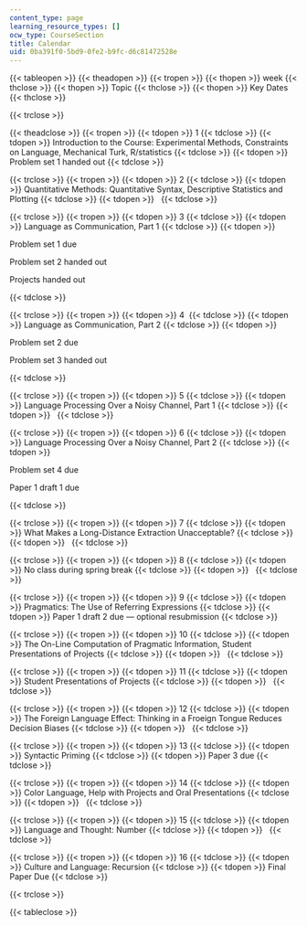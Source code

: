 ```yaml
---
content_type: page
learning_resource_types: []
ocw_type: CourseSection
title: Calendar
uid: 0ba391f0-5bd9-0fe2-b9fc-d6c81472528e
---
```


{{< tableopen >}}
{{< theadopen >}}
{{< tropen >}}
{{< thopen >}}
week
{{< thclose >}}
{{< thopen >}}
Topic
{{< thclose >}}
{{< thopen >}}
Key Dates
{{< thclose >}}

{{< trclose >}}

{{< theadclose >}}
{{< tropen >}}
{{< tdopen >}}
1
{{< tdclose >}}
{{< tdopen >}}
Introduction to the Course: Experimental Methods, Constraints on Language, Mechanical Turk, R/statistics
{{< tdclose >}}
{{< tdopen >}}
Problem set 1 handed out
{{< tdclose >}}

{{< trclose >}}
{{< tropen >}}
{{< tdopen >}}
2
{{< tdclose >}}
{{< tdopen >}}
Quantitative Methods: Quantitative Syntax, Descriptive Statistics and Plotting
{{< tdclose >}}
{{< tdopen >}}
 
{{< tdclose >}}

{{< trclose >}}
{{< tropen >}}
{{< tdopen >}}
3
{{< tdclose >}}
{{< tdopen >}}
Language as Communication, Part 1
{{< tdclose >}}
{{< tdopen >}}


Problem set 1 due

Problem set 2 handed out

Projects handed out


{{< tdclose >}}

{{< trclose >}}
{{< tropen >}}
{{< tdopen >}}
4 
{{< tdclose >}}
{{< tdopen >}}
Language as Communication, Part 2
{{< tdclose >}}
{{< tdopen >}}


Problem set 2 due

Problem set 3 handed out


{{< tdclose >}}

{{< trclose >}}
{{< tropen >}}
{{< tdopen >}}
5
{{< tdclose >}}
{{< tdopen >}}
Language Processing Over a Noisy Channel, Part 1
{{< tdclose >}}
{{< tdopen >}}
 
{{< tdclose >}}

{{< trclose >}}
{{< tropen >}}
{{< tdopen >}}
6
{{< tdclose >}}
{{< tdopen >}}
Language Processing Over a Noisy Channel, Part 2
{{< tdclose >}}
{{< tdopen >}}


Problem set 4 due

Paper 1 draft 1 due


{{< tdclose >}}

{{< trclose >}}
{{< tropen >}}
{{< tdopen >}}
7
{{< tdclose >}}
{{< tdopen >}}
What Makes a Long-Distance Extraction Unacceptable?
{{< tdclose >}}
{{< tdopen >}}
 
{{< tdclose >}}

{{< trclose >}}
{{< tropen >}}
{{< tdopen >}}
8
{{< tdclose >}}
{{< tdopen >}}
No class during spring break
{{< tdclose >}}
{{< tdopen >}}
 
{{< tdclose >}}

{{< trclose >}}
{{< tropen >}}
{{< tdopen >}}
9
{{< tdclose >}}
{{< tdopen >}}
Pragmatics: The Use of Referring Expressions
{{< tdclose >}}
{{< tdopen >}}
Paper 1 draft 2 due — optional resubmission
{{< tdclose >}}

{{< trclose >}}
{{< tropen >}}
{{< tdopen >}}
10
{{< tdclose >}}
{{< tdopen >}}
The On-Line Computation of Pragmatic Information, Student Presentations of Projects
{{< tdclose >}}
{{< tdopen >}}
 
{{< tdclose >}}

{{< trclose >}}
{{< tropen >}}
{{< tdopen >}}
11
{{< tdclose >}}
{{< tdopen >}}
Student Presentations of Projects
{{< tdclose >}}
{{< tdopen >}}
 
{{< tdclose >}}

{{< trclose >}}
{{< tropen >}}
{{< tdopen >}}
12
{{< tdclose >}}
{{< tdopen >}}
The Foreign Language Effect: Thinking in a Froeign Tongue Reduces Decision Biases
{{< tdclose >}}
{{< tdopen >}}
 
{{< tdclose >}}

{{< trclose >}}
{{< tropen >}}
{{< tdopen >}}
13
{{< tdclose >}}
{{< tdopen >}}
Syntactic Priming
{{< tdclose >}}
{{< tdopen >}}
Paper 3 due
{{< tdclose >}}

{{< trclose >}}
{{< tropen >}}
{{< tdopen >}}
14
{{< tdclose >}}
{{< tdopen >}}
Color Language, Help with Projects and Oral Presentations
{{< tdclose >}}
{{< tdopen >}}
 
{{< tdclose >}}

{{< trclose >}}
{{< tropen >}}
{{< tdopen >}}
15
{{< tdclose >}}
{{< tdopen >}}
Language and Thought: Number
{{< tdclose >}}
{{< tdopen >}}
 
{{< tdclose >}}

{{< trclose >}}
{{< tropen >}}
{{< tdopen >}}
16
{{< tdclose >}}
{{< tdopen >}}
Culture and Language: Recursion
{{< tdclose >}}
{{< tdopen >}}
Final Paper Due
{{< tdclose >}}

{{< trclose >}}

{{< tableclose >}}
